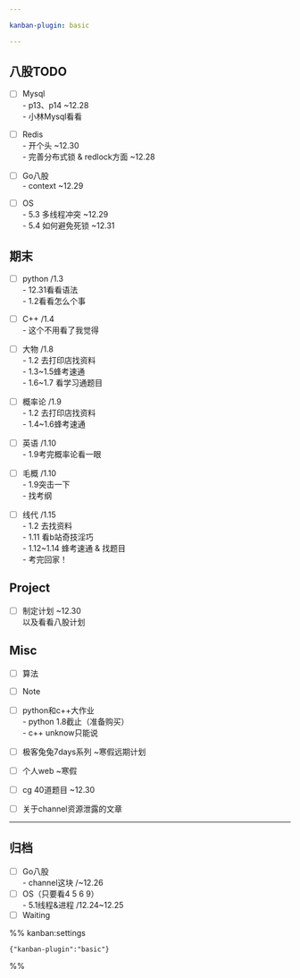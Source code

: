 ```yaml
---

kanban-plugin: basic

---
```


## 八股TODO

- [ ] Mysql<br>- p13、p14 ~12.28<br>- 小林Mysql看看
- [ ] Redis<br>- 开个头 ~12.30<br>- 完善分布式锁 & redlock方面 ~12.28
- [ ] Go八股<br>- context ~12.29
- [ ] OS<br>-  5.3 多线程冲突 ~12.29<br>-  5.4 如何避免死锁 ~12.31


## 期末

- [ ] python /1.3<br>- 12.31看看语法<br>- 1.2看看怎么个事
- [ ] C++ /1.4<br>- 这个不用看了我觉得
- [ ] 大物 /1.8<br>- 1.2 去打印店找资料<br>- 1.3~1.5蜂考速通<br>- 1.6~1.7 看学习通题目
- [ ] 概率论 /1.9<br>- 1.2 去打印店找资料<br>- 1.4~1.6蜂考速通
- [ ] 英语 /1.10<br>- 1.9考完概率论看一眼
- [ ] 毛概 /1.10<br>- 1.9突击一下<br>- 找考纲
- [ ] 线代 /1.15<br>- 1.2 去找资料<br>- 1.11 看b站奇技淫巧<br>- 1.12~1.14 蜂考速通 & 找题目<br>- 考完回家！


## Project

- [ ] 制定计划 ~12.30<br>以及看看八股计划


## Misc

- [ ] 算法
- [ ] Note
- [ ] python和c++大作业<br>- python 1.8截止（准备购买）<br>- c++ unknow只能说
- [ ] 极客兔兔7days系列 ~寒假远期计划
- [ ] 个人web ~寒假
- [ ] cg 40道题目 ~12.30
- [ ] 关于channel资源泄露的文章


***

## 归档

- [ ] Go八股<br>- channel这块 /~12.26
- [ ] OS（只要看4 5 6 9）<br>- 5.1线程&进程 /12.24~12.25
- [ ] Waiting

%% kanban:settings
```
{"kanban-plugin":"basic"}
```
%%